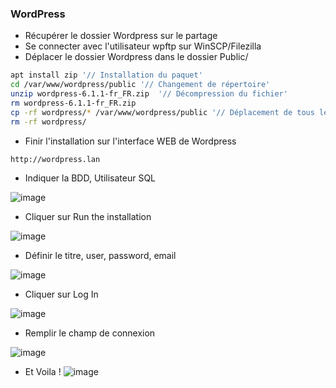 
### WordPress
- Récupérer le dossier Wordpress sur le partage
- Se connecter avec l'utilisateur wpftp sur WinSCP/Filezilla
- Déplacer le dossier Wordpress dans le dossier Public/
```bash
apt install zip '// Installation du paquet'
cd /var/www/wordpress/public '// Changement de répertoire'
unzip wordpress-6.1.1-fr_FR.zip  '// Décompression du fichier'
rm wordpress-6.1.1-fr_FR.zip
cp -rf wordpress/* /var/www/wordpress/public '// Déplacement de tous les fichiers'
rm -rf wordpress/
```
- Finir l'installation sur l'interface WEB de Wordpress
```bash
http://wordpress.lan
```
- Indiquer la BDD, Utilisateur SQL

![image](https://i.imgur.com/9D0RjRm.png)

- Cliquer sur Run the installation

![image](https://user-images.githubusercontent.com/73076854/206922743-8f158e68-325e-4cf5-8d64-4e57e8810708.png)

- Définir le titre, user, password, email

![image](https://user-images.githubusercontent.com/73076854/206922785-f2bd8c90-47f9-47bf-88f2-dda17261cde6.png)

- Cliquer sur Log In

![image](https://user-images.githubusercontent.com/73076854/206922805-9ffc6c7d-467d-450e-92ab-77343ff8c9fe.png)

- Remplir le champ de connexion 

![image](https://user-images.githubusercontent.com/73076854/206922818-1d8d5747-02e0-4e1b-a200-7086eaeacbcd.png)

- Et Voila !
![image](https://user-images.githubusercontent.com/73076854/206922835-a67b5c22-ba82-4033-967f-59b8157ec02a.png)

